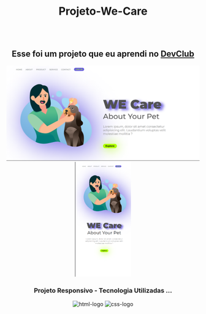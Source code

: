 <h1 align="center"> Projeto-We-Care </h1>
<br>
<br>
<h2 align="center" >Esse foi um projeto que eu aprendi no <a href="https://rodolfomori.com.br/devclub">DevClub</a></h2>

<section align="center">
<img src="https://github.com/Griuzaki/Projeto-We-Care/blob/master/asset/desktop.jpg.png?raw=true" alt="logo-desktop" width="700px"/>
<img src="https://github.com/Griuzaki/Projeto-We-Care/blob/master/asset/mobile.jpg.png?raw=true" alt="logo-mobile" height="300px" />
  
</section>

<h3 align="center" >Projeto Responsivo - Tecnologia Utilizadas ...</h3> 

<section align="center" padding="30px">
  
  <img  height="35px" width="100px" src="https://img.shields.io/badge/HTML5-E34F26?style=for-the-badge&logo=html5&logoColor=white" alt="html-logo">
  <img width="100px" src="https://img.shields.io/badge/CSS3-1572B6?style=for-the-badge&logo=css3&logoColor=white" alt="css-logo">
</section>


 

